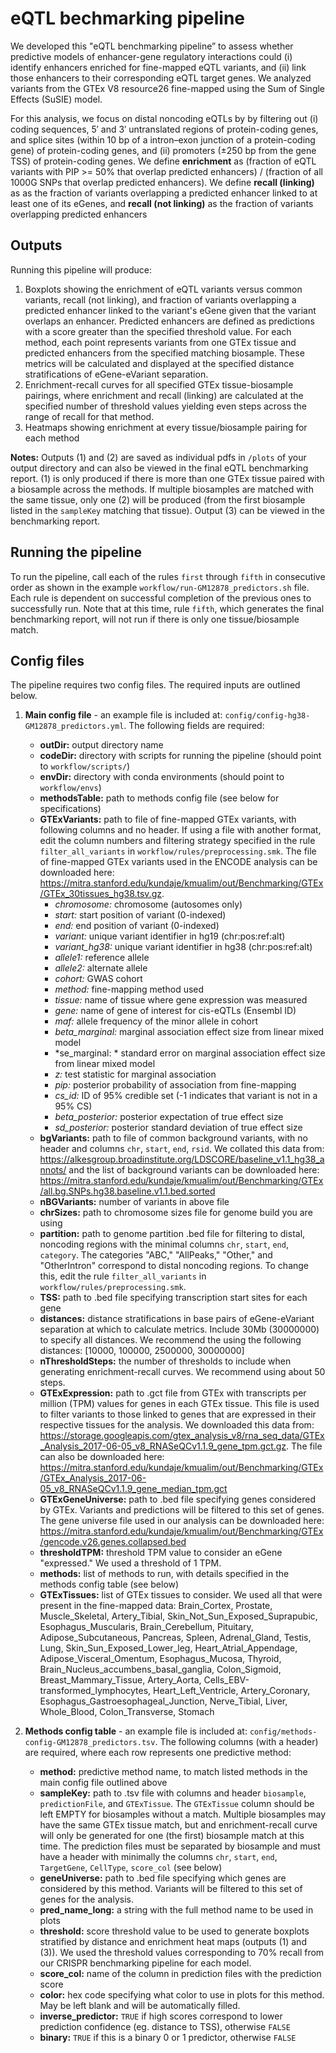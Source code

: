 # eQTL bechmarking pipeline
We developed this "eQTL benchmarking pipeline” to assess whether predictive models of enhancer-gene regulatory interactions could (i) identify enhancers enriched for fine-mapped eQTL variants, and (ii) link those enhancers to their corresponding eQTL target genes. We analyzed variants from the GTEx V8 resource26 fine-mapped using the Sum of Single Effects (SuSIE) model.

For this analysis, we focus on distal noncoding eQTLs by by filtering out (i) coding sequences, 5′ and 3′ untranslated regions of protein-coding genes, and splice sites (within 10 bp of a intron–exon junction of a protein-coding gene) of protein-coding genes, and (ii) promoters (±250 bp from the gene TSS) of protein-coding genes. We define **enrichment** as (fraction of eQTL variants with PIP >= 50% that overlap predicted enhancers) / (fraction of all 1000G SNPs that overlap predicted enhancers). We define **recall (linking)** as as the fraction of variants overlapping a predicted enhancer linked to at least one of its eGenes, and **recall (not linking)** as the fraction of variants overlapping predicted enhancers

## Outputs
Running this pipeline will produce:
1. Boxplots showing the enrichment of eQTL variants versus common variants, recall (not linking), and fraction of variants overlapping a predicted enhancer linked to the variant's eGene given that the variant overlaps an enhancer. Predicted enhancers are defined as predictions with a score greater than the specified threshold value. For each method, each point represents variants from one GTEx tissue and predicted enhancers from the specified matching biosample. These metrics will be calculated and displayed at the specified distance stratifications of eGene-eVariant separation.
2. Enrichment-recall curves for all specified GTEx tissue-biosample pairings, where enrichment and recall (linking) are calculated at the specified number of threshold values yielding even steps across the range of recall for that method.
3. Heatmaps showing enrichment at every tissue/biosample pairing for each method

**Notes:** Outputs (1) and (2) are saved as individual pdfs in  `/plots` of your output directory and can also be viewed in the final eQTL benchmarking report. (1) is only produced if there is more than one GTEx tissue paired with a biosample across the methods. If multiple biosamples are matched with the same tissue, only one (2) will be produced (from the first biosample listed in the `sampleKey` matching that tissue). Output (3) can be viewed in the benchmarking report.

## Running the pipeline
To run the pipeline, call each of the rules `first` through `fifth` in consecutive order as shown in the example `workflow/run-GM12878_predictors.sh` file. Each rule is dependent on successful completion of the previous ones to successfully run. Note that at this time, rule `fifth`, which generates the final benchmarking report, will not run if there is only one tissue/biosample match.

## Config files
The pipeline requires two config files. The required inputs are outlined below.
1. **Main config file** - an example file is included at: `config/config-hg38-GM12878_predictors.yml`. The following fields are required:
    - **outDir:** output directory name
    - **codeDir:** directory with scripts for running the pipeline (should point to `workflow/scripts/`)
    - **envDir:** directory with conda environments (should point to `workflow/envs`)
    - **methodsTable:** path to methods config file (see below for specifications)
    - **GTExVariants:** path to file of fine-mapped GTEx variants, with following columns and no header. If using a file with another format, edit the column numbers and filtering strategy specified in the rule `filter_all_variants` in `workflow/rules/preprocessing.smk`. The file of fine-mapped GTEx variants used in the ENCODE analysis can be downloaded here: https://mitra.stanford.edu/kundaje/kmualim/out/Benchmarking/GTEx/GTEx_30tissues_hg38.tsv.gz. 
      - *chromosome:*      chromosome (autosomes only)
      - *start:*   start position of variant (0-indexed)
      - *end:*     end position of variant (0-indexed)
      - *variant:* unique variant identifier in hg19 (chr:pos:ref:alt)
      - *variant_hg38:*    unique variant identifier in hg38 (chr:pos:ref:alt)
      - *allele1:* reference allele 
      - *allele2:* alternate allele
      - *cohort:*  GWAS cohort
      - *method:*  fine-mapping method used
      - *tissue:*  name of tissue where gene expression was measured
      - *gene:*    name of gene of interest for cis-eQTLs (Ensembl ID)
      - *maf:*     allele frequency of the minor allele in cohort
      - *beta_marginal:*   marginal association effect size from linear mixed model
      - *se_marginal: *    standard error on marginal association effect size from linear mixed model
      - *z:*       test statistic for marginal association
      - *pip:*     posterior probability of association from fine-mapping
      - *cs_id:*   ID of 95% credible set (-1 indicates that variant is not in a 95% CS)
      - *beta_posterior:*  posterior expectation of true effect size
      - *sd_posterior:*    posterior standard deviation of true effect size
    - **bgVariants:** path to file of common background variants, with no header and columns `chr`, `start`, `end`, `rsid`. We collated this data from: https://alkesgroup.broadinstitute.org/LDSCORE/baseline_v1.1_hg38_annots/ and the list of background variants can be downloaded here: https://mitra.stanford.edu/kundaje/kmualim/out/Benchmarking/GTEx/all.bg.SNPs.hg38.baseline.v1.1.bed.sorted
    - **nBGVariants:** number of variants in above file
    - **chrSizes:** path to chromosome sizes file for genome build you are using
    - **partition:** path to genome partition .bed file for filtering to distal, noncoding regions with the minimal columns `chr`, `start`, `end`, `category`. The categories "ABC," "AllPeaks," "Other," and "OtherIntron" correspond to distal noncoding regions. To change this, edit the rule `filter_all_variants` in `workflow/rules/preprocessing.smk`.
    - **TSS:** path to .bed file specifying transcription start sites for each gene
    - **distances:** distance stratifications in base pairs of eGene-eVariant separation at which to calculate metrics. Include 30Mb (30000000) to specify all distances. We recommend the using the following distances: [10000, 100000, 2500000, 30000000]
    - **nThresholdSteps:** the number of thresholds to include when generating enrichment-recall curves. We recommend using about 50 steps.
    - **GTExExpression:** path to .gct file from GTEx with transcripts per million (TPM) values for genes in each GTEx tissue. This file is used to filter variants to those linked to genes that are expressed in their respective tissues for the analysis. We downloaded this data from: https://storage.googleapis.com/gtex_analysis_v8/rna_seq_data/GTEx_Analysis_2017-06-05_v8_RNASeQCv1.1.9_gene_tpm.gct.gz. The file can also be downloaded here: https://mitra.stanford.edu/kundaje/kmualim/out/Benchmarking/GTEx/GTEx_Analysis_2017-06-05_v8_RNASeQCv1.1.9_gene_median_tpm.gct
    - **GTExGeneUniverse:** path to .bed file specifying genes considered by GTEx. Variants and predictions will be filtered to this set of genes. The gene universe file used in our analysis can be downloaded here: https://mitra.stanford.edu/kundaje/kmualim/out/Benchmarking/GTEx/gencode.v26.genes.collapsed.bed
    - **thresholdTPM:** threshold TPM value to consider an eGene "expressed." We used a threshold of 1 TPM. 
    - **methods:** list of methods to run, with details specified in the methods config table (see below)
    - **GTExTissues:** list of GTEx tissues to consider. We used all that were present in the fine-mapped data: Brain_Cortex, Prostate, Muscle_Skeletal, Artery_Tibial, Skin_Not_Sun_Exposed_Suprapubic, Esophagus_Muscularis, Brain_Cerebellum, Pituitary, Adipose_Subcutaneous, Pancreas, Spleen, Adrenal_Gland, Testis, Lung, Skin_Sun_Exposed_Lower_leg, Heart_Atrial_Appendage, Adipose_Visceral_Omentum, Esophagus_Mucosa, Thyroid, Brain_Nucleus_accumbens_basal_ganglia, Colon_Sigmoid, Breast_Mammary_Tissue, Artery_Aorta, Cells_EBV-transformed_lymphocytes, Heart_Left_Ventricle, Artery_Coronary, Esophagus_Gastroesophageal_Junction, Nerve_Tibial, Liver, Whole_Blood, Colon_Transverse, Stomach
  
2. **Methods config table** - an example file is included at: `config/methods-config-GM12878_predictors.tsv`. The following columns (with a header) are required, where each row represents one predictive method:
   - **method:** predictive method name, to match listed methods in the main config file outlined above
   - **sampleKey:** path to .tsv file with columns and header `biosample`, `predictionFile`, and `GTExTissue`. The `GTExTissue` column should be left EMPTY for biosamples without a match. Multiple biosamples may have the same GTEx tissue match, but and enrichment-recall curve will only be generated for one (the first) biosample match at this time. The prediction files must be separated by biosample and must have a header with minimally the columns `chr`, `start`, `end`, `TargetGene`, `CellType`, `score_col` (see below)
   - **geneUniverse:** path to .bed file specifying which genes are considered by this method. Variants will be filtered to this set of genes for the analysis.
   - **pred_name_long:** a string with the full method name to be used in plots
   - **threshold:** score threshold value to be used to generate boxplots stratified by distance and enrichment heat maps (outputs (1) and (3)). We used the threshold values corresponding to 70% recall from our CRISPR benchmarking pipeline for each model.
   - **score_col:** name of the column in prediction files with the prediction score
   - **color:** hex code specifying what color to use in plots for this method. May be left blank and will be automatically filled.
   - **inverse_predictor:** `TRUE` if high scores correspond to lower prediction confidence (eg. distance to TSS), otherwise `FALSE`
   - **binary:** `TRUE` if this is a binary 0 or 1 predictor, otherwise `FALSE`


